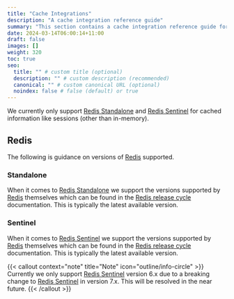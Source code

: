 ```yaml
---
title: "Cache Integrations"
description: "A cache integration reference guide"
summary: "This section contains a cache integration reference guide for Authelia."
date: 2024-03-14T06:00:14+11:00
draft: false
images: []
weight: 320
toc: true
seo:
  title: "" # custom title (optional)
  description: "" # custom description (recommended)
  canonical: "" # custom canonical URL (optional)
  noindex: false # false (default) or true
---
```


We currently only support [Redis Standalone] and [Redis Sentinel] for cached information like sessions
(other than in-memory).

## Redis

The following is guidance on versions of [Redis] supported.

### Standalone

When it comes to [Redis Standalone] we support the versions supported by [Redis] themselves which can be found in the
[Redis release cycle] documentation. This is typically the latest available version.


### Sentinel

When it comes to [Redis Sentinel] we support the versions supported by [Redis] themselves which can be found in the
[Redis release cycle] documentation. This is typically the latest available version.

{{< callout context="note" title="Note" icon="outline/info-circle" >}}
Currently we only support [Redis Sentinel](https://redis.io/docs/management/sentinel/) version 6.x due to a breaking
change to [Redis Sentinel](https://redis.io/docs/management/sentinel/) in version 7.x. This will be resolved in the near
future.
{{< /callout >}}

[Redis]: https://redis.io/
[Redis Standalone]: https://redis.io/docs/getting-started/
[Redis Sentinel]: https://redis.io/docs/management/sentinel/
[Redis release cycle]: https://redis.io/about/releases/
